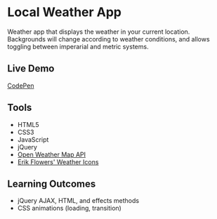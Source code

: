# Local Weather App

Weather app that displays the weather in your current location.  Backgrounds will change according to weather conditions, and allows toggling between imperarial and metric systems.

## Live Demo

[CodePen](https://codepen.io/julianmintz/full/KQgQGE/)

## Tools

- HTML5
- CSS3
- JavaScript
- jQuery
- [Open Weather Map API](https://openweathermap.org/)
- [Erik Flowers' Weather Icons](https://github.com/erikflowers/weather-icons)

## Learning Outcomes

- jQuery AJAX, HTML, and effects methods
- CSS animations (loading, transition)
